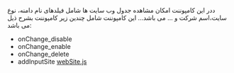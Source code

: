  ددر این کامپوننت امکان مشاهده جدول  وب سایت ها شامل فیلدهای نام دامنه، نوع سایت،اسم شرکت  و ...   می باشد...
 این کامپوننت شامل چندین زیر کامپوننت بشرح ذیل می باشد:
 * onChange_disable
 * onChange_enable
 * onChange_delete
 * addInputSite
[webSite.js](https://github.com/Hadi1402/pochat/blob/1421/src/Parent/webSite.js)
